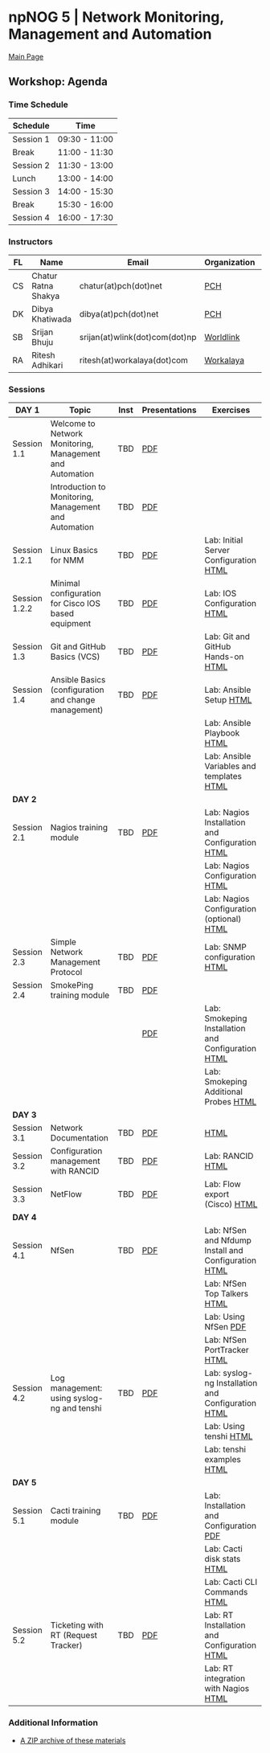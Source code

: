 # **npNOG 5 | Network Monitoring, Management and Automation** #

[Main Page](index.html)

## **Workshop: Agenda** ##

### **Time Schedule** ###

| Schedule         | Time           |
|------------------|----------------|
| Session 1        | 09:30 - 11:00  |
| Break            | 11:00 - 11:30  |
| Session 2        | 11:30 - 13:00  |
| Lunch            | 13:00 - 14:00  |
| Session 3        | 14:00 - 15:30  |
| Break            | 15:30 - 16:00  |
| Session 4        | 16:00 - 17:30  |

### **Instructors** ###

FL | Name                | Email                   | Organization   | Country
---|---------------------|-------------------------|----------------|--------
CS | Chatur Ratna Shakya | chatur(at)pch(dot)net       | [PCH][1]       | Nepal
DK | Dibya Khatiwada     | dibya(at)pch(dot)net        | [PCH][1]       | Nepal
SB | Srijan Bhuju        | srijan(at)wlink(dot)com(dot)np  | [Worldlink][2] | Nepal
RA | Ritesh Adhikari     | ritesh(at)workalaya(dot)com | [Workalaya][3] | Nepal

[1]: https://www.pch.net
[2]: https://www.wlink.com.np
[3]: https://www.workalaya.com

### **Sessions** ###

|   DAY 1        | Topic                     | Inst    | Presentations                                     | Exercises                              |
|------------------------|---------------------------|---------|---------------------------------------------------|----------------------------------------|
| Session 1.1 | Welcome to Network Monitoring, Management and Automation | TBD | [PDF](nmm/welcome-intro/welcome-nmm.pdf) |  |
| | Introduction to Monitoring, Management and Automation | TBD | [PDF](nmm/welcome-intro/network-management.pdf) |  |
| Session 1.2.1 | Linux Basics for NMM | TBD | [PDF](nmm/welcome-intro/linux-minimal.pdf) | Lab: Initial Server Configuration [HTML](nmm/welcome-intro/exercises-initial-vm-configuration.html) |
| Session 1.2.2 | Minimal configuration for Cisco IOS based equipment | TBD | [PDF](nmm/cisco-config-elements/cisco-config-elements.pdf) | Lab: IOS Configuration [HTML](nmm/cisco-config-elements/exercises-cisco-config.html) |
| Session 1.3    | Git and GitHub Basics (VCS) | TBD    | [PDF](nmm/git/git-overview.pdf)                   | Lab: Git and GitHub Hands-on [HTML](nmm/git/exersise-git.html) |
| Session 1.4    | Ansible Basics (configuration and change management) | TBD    | [PDF](nmm/ansible/intro-ansible.pdf)                   | Lab: Ansible Setup [HTML](nmm/ansible/ansible-setup.html) |
| | |         |                                                   | Lab: Ansible Playbook [HTML](nmm/ansible/first-playbook.html) |
| | |         |                                                   | Lab: Ansible Variables and templates [HTML](nmm/ansible/variables-templates.html)  |
|   **DAY 2**    |                           |         |                                                   |                                        |
| Session 2.1 | Nagios training module | TBD | [PDF](nmm/nagios/nagios.pdf) | Lab: Nagios Installation and Configuration [HTML](nmm/nagios/exercises-nagios-I-III-basic.html) |
| | | |  | Lab: Nagios Configuration [HTML](nmm/nagios/exercises-nagios-IV-VIII-medium.html) |
| | | |  | Lab: Nagios Configuration (optional) [HTML](nmm/nagios/exercises-nagios-IX-optional.html) |
| Session 2.3 | Simple Network Management Protocol | TBD | [PDF](nmm/snmp/snmp.pdf) | Lab: SNMP configuration [HTML](nmm/snmp/exercises-snmp.html) |
| Session 2.4 | SmokePing training module | TBD | [PDF](nmm/smokeping/types-of-delay.pdf) |  |
| | | | [PDF](nmm/smokeping/smokeping.pdf) | Lab: Smokeping Installation and Configuration [HTML](nmm/smokeping/exercises-smokeping-part1.html) |
| | | |  | Lab: Smokeping Additional Probes [HTML](nmm/smokeping/exercises-smokeping-part2.html) |
|   **DAY 3**    |                           |         |                                                   |                                        |
| Session 3.1 | Network Documentation | TBD | [PDF](nmm/netdot/network-documentation-and-netdot.pdf) | [HTML](nmm/netdot/exercises-netdot.html) |
| Session 3.2 | Configuration management with RANCID | TBD | [PDF](nmm/rancid/config-management-rancid.pdf) | Lab: RANCID [HTML](nmm/rancid/exercises-rancid.html) |
| Session 3.3 | NetFlow | TBD | [PDF](nmm/netflow/netflow.pdf) | Lab: Flow export (Cisco) [HTML](nmm/netflow/exercise1-flow-export.html) |
|   **DAY 4**    |                           |         |                                                   |                                        |
| Session 4.1 | NfSen | TBD | [PDF](nmm/netflow/nfsen.pdf) | Lab: NfSen and Nfdump Install and Configuration [HTML](nmm/netflow/exercise2-install-nfdump-nfsen.html) |
| | | |  | Lab: NfSen Top Talkers [HTML](nmm/netflow/exercise3-nfsen-top-talkers.html) |
| | | |  | Lab: Using NfSen [PDF](nmm/netflow/exercise4-using-NfSen.pdf) |
| | | |  | Lab: NfSen PortTracker [HTML](nmm/netflow/exercise5-NfSen-PortTracker.html) |
| Session 4.2 | Log management: using syslog-ng and tenshi | TBD | [PDF](nmm/log-management/log-management-tenshi.pdf) | Lab: syslog-ng Installation and Configuration [HTML](nmm/log-management/exercises-log-management-syslog-ng.html) |
| | | |  | Lab: Using tenshi [HTML](nmm/log-management/exercises-log-management-tenshi.html) |
| | | |  | Lab: tenshi examples [HTML](nmm/log-management/tenshi-examples.html) |
|   **DAY 5**    |                           |         |                                                   |                                        |
| Session 5.1 | Cacti training module | TBD | [PDF](nmm/cacti/cacti-from-packages.pdf) | Lab: Installation and Configuration [PDF](nmm/cacti/exercises-cacti-part-I.pdf) |
| | | |  | Lab: Cacti disk stats [HTML](nmm/cacti/cacti-disk-stats.html) |
| | | |  | Lab: Cacti CLI Commands [HTML](nmm/cacti/cacti-cli-commands.html) |
| Session 5.2 | Ticketing with RT (Request Tracker) | TBD | [PDF](nmm/ticketing/ticketing-rt.pdf) | Lab: RT Installation and Configuration [HTML](nmm/ticketing/exercises-rt-lab1.en.html) |
| | | |  | Lab: RT integration with Nagios [HTML](nmm/ticketing/exercises-nagios-rt.en.html) |

### **Additional Information** ###

- [A ZIP archive of these materials](NMM)
